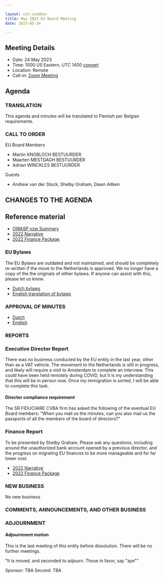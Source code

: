 ```yaml
---

layout: col-sidebar
title: May 2023 EU Board Meeting
date: 2023-05-24

---
```


## Meeting Details

- Date: 24 May 2023
- Time: 1000 US Eastern, UTC 1400 [convert](https://www.timeanddate.com/worldclock/meetingdetails.html?year=2023&month=05&day=24&hour=14&min=0&sec=0&p1=16&p2=919&p3=78&p4=136&p5=137&p6=176&p7=179)
- Location: Remote
- Call-in: [Zoom Meeting](https://us06web.zoom.us/j/84678838003?pwd=N2xraktJQ2k2aDJMMzZoa2xNSWU3QT09)

## Agenda

### TRANSLATION

This agenda and minutes will be translated to Flemish per Belgian requirements.

### CALL TO ORDER

EU Board Members
- Martin KNOBLOCH BESTUURDER
- Maarten MESTDAGH BESTUURDER
- Adrian WINCKLES BESTUURDER

Guests
- Andrew van der Stock, Shelby Graham, Dawn Aitken

## CHANGES TO THE AGENDA

## Reference material

- [OWASP vzw Summary](https://docs.google.com/presentation/d/1Cu_FHiWYc0j0WwOnLgQ1CJTl3yXnDbYCwXvEyozSUrg/edit?usp=sharing)
- [2022 Narrative](/www-board-eu/attachments/2022-narrative.docx)
- [2022 Finance Package](/www-board-eu/attachments/2022-finance-package.xlsx)

### EU Bylaws

The EU Bylaws are outdated and not maintained, and should be completely re-written if the move to the Netherlands is approved. We no longer have a copy of the the originals of either bylaws. If anyone can assist with this, please let us know.

- [Dutch bylaws](/www-board-eu/attachments/Gepubliceerde_Statuten_OWASP_Europe_VZW.pdf)
- [English translation of bylaws](/www-board-eu/attachments/126741_OWASP_vzw_modelstatuten_v0.9_EN_REV.pdf)

### APPROVAL OF MINUTES

- [Dutch](/www-board-eu/minutes/202205-nl.md)
- [English](/www-board-eu/minutes/202205-en.md)

### REPORTS

### Executive Director Report

There was no business conducted by the EU entity in the last year, other than as a VAT vehicle. The movement to the Netherlands is still in progress, and likely will require a visit to Amsterdam to complete an interview. This could have been held remotely during COVID, but it is my understanding that this will be in person now. Once my immigration is sorted, I will be able to complete this task.

#### Director compliance requirement

The SR FIDUCIAIRE CVBA firm has asked the following of the eventual EU Board members: "When you mail us the minutes, can you also mail us the passports of all the members of the board of directors?"

### Finance Report

To be presented by Shelby Graham. Please ask any questions, including around the unauthorized bank account opened by a previous director, and the progress on migrating EU finances to be more manageable and for far lower cost. 

- [2022 Narrative](/www-board-eu/attachments/2022-narrative.docx)
- [2022 Finance Package](/www-board-eu/attachments/2022-finance-package.xlsx)

### NEW BUSINESS

No new business

### COMMENTS, ANNOUNCEMENTS, AND OTHER BUSINESS

### ADJOURNMENT

#### Adjournment motion

This is the last meeting of this entity before dissolution. There will be no further meetings.

"It is moved, and seconded to adjourn. Those in favor, say "aye""

Sponsor: TBA
Second: TBA
